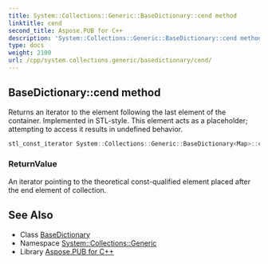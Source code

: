 ```yaml
---
title: System::Collections::Generic::BaseDictionary::cend method
linktitle: cend
second_title: Aspose.PUB for C++
description: 'System::Collections::Generic::BaseDictionary::cend method. Returns an iterator to the element following the last element of the container. Implemented in STL-style. This element acts as a placeholder; attempting to access it results in undefined behavior in C++.'
type: docs
weight: 2100
url: /cpp/system.collections.generic/basedictionary/cend/
---
```

## BaseDictionary::cend method


Returns an iterator to the element following the last element of the container. Implemented in STL-style. This element acts as a placeholder; attempting to access it results in undefined behavior.

```cpp
stl_const_iterator System::Collections::Generic::BaseDictionary<Map>::cend() const noexcept
```


### ReturnValue

An iterator pointing to the theoretical const-qualified element placed after the end element of collection.

## See Also

* Class [BaseDictionary](../)
* Namespace [System::Collections::Generic](../../)
* Library [Aspose.PUB for C++](../../../)
